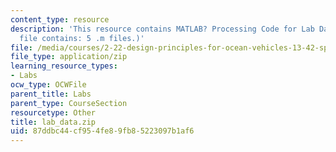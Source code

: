 ```yaml
---
content_type: resource
description: 'This resource contains MATLAB? Processing Code for Lab Data. (The ZIP
  file contains: 5 .m files.)'
file: /media/courses/2-22-design-principles-for-ocean-vehicles-13-42-spring-2005/87ddbc44cf954fe89fb85223097b1af6_lab_data.zip
file_type: application/zip
learning_resource_types:
- Labs
ocw_type: OCWFile
parent_title: Labs
parent_type: CourseSection
resourcetype: Other
title: lab_data.zip
uid: 87ddbc44-cf95-4fe8-9fb8-5223097b1af6
---
```

